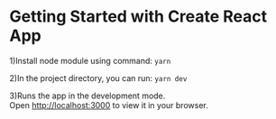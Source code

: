 # Getting Started with Create React App

1)Install node module using command:
  `yarn`

2)In the project directory, you can run:
 `yarn dev`

3)Runs the app in the development mode.\
Open [http://localhost:3000](http://localhost:3000) to view it in your browser.
